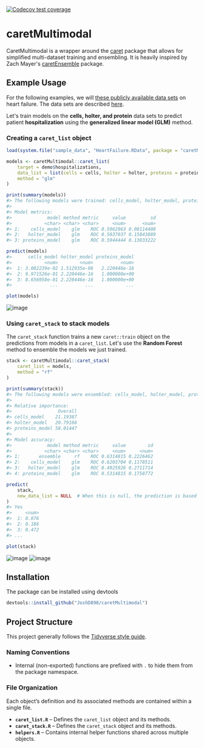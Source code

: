 <!-- badges: start -->
[![Codecov test coverage](https://codecov.io/gh/JoshD898/caretMultimodal/graph/badge.svg)](https://app.codecov.io/gh/JoshD898/caretMultimodal)
<!-- badges: end -->

# caretMultimodal

CaretMultimodal is a wrapper around the [caret](https://github.com/topepo/caret) package that allows for simplified 
multi-dataset training and ensembling. It is heavily inspired by Zach Mayer's 
[caretEnsemble](https://github.com/zachmayer/caretEnsemble) package.

## Example Usage

For the following examples, we will [these publicly available data sets](https://amritsingh.shinyapps.io/omicsBioAnalytics/) on heart failure. 
The data sets are described [here](https://pubmed.ncbi.nlm.nih.gov/30935638/).

Let's train models on the **cells, holter, and protein** data sets to predict patient **hospitalization** using the **generalized linear model (GLM)** method.  

### Creating a `caret_list` object
```r
load(system.file("sample_data", "HeartFailure.RData", package = "caretMultimodal")) # Load the heart failure data

models <- caretMultimodal::caret_list(
    target = demo$hospitalizations, 
    data_list = list(cells = cells, holter = holter, proteins = proteins), 
    method = "glm"
)

print(summary(models))
#> The following models were trained: cells_model, holter_model, proteins_model 
#>
#> Model metrics:
#>             model method metric     value         sd
#>            <char> <char> <char>     <num>      <num>
#> 1:    cells_model    glm    ROC 0.5962963 0.08114408
#> 2:   holter_model    glm    ROC 0.5037037 0.15843889
#> 3: proteins_model    glm    ROC 0.5944444 0.13833222

predict(models)
#>      cells_model holter_model proteins_model
#>            <num>        <num>          <num>
#>  1: 3.082239e-02 1.512935e-06   2.220446e-16
#>  2: 9.971526e-01 2.220446e-16   1.000000e+00
#>  3: 8.656950e-01 2.220446e-16   1.000000e+00
#>              ...          ...            ...

plot(models)
```
![image](https://github.com/user-attachments/assets/746943eb-e12f-4df3-a67e-74e7ca94235b)

### Using `caret_stack` to stack models

The `caret_stack` function trains a new `caret::train` object on the predictions from models in a `caret_list`. Let's use the **Random Forest** method to ensemble the models we just trained.
```r
stack <- caretMultimodal::caret_stack(
    caret_list = models,
    method = "rf"
)

print(summary(stack))
#> The following models were ensembled: cells_model, holter_model, proteins_model  
#> 
#> Relative importance:
#>                 Overall
#> cells_model    21.19387
#> holter_model   20.79166
#> proteins_model 58.01447
#> 
#> Model accuracy:
#>             model method metric     value        sd
#>            <char> <char> <char>     <num>     <num>
#> 1:       ensemble     rf    ROC 0.6314815 0.2226462
#> 2:    cells_model    glm    ROC 0.6203704 0.1178511
#> 3:   holter_model    glm    ROC 0.4925926 0.2711714
#> 4: proteins_model    glm    ROC 0.5314815 0.1758772

predict(
    stack,
    new_data_list = NULL  # When this is null, the prediction is based on the training data for each model. 
)
#> Yes
#>     <num>
#>  1: 0.076
#>  2: 0.186
#>  3: 0.472
#> ...

plot(stack)
```
![image](https://github.com/user-attachments/assets/c4868fe3-d018-4b1c-b492-08ae22a8cd56)
![image](https://github.com/user-attachments/assets/055d13ee-fe36-48b4-ad31-a5c8460ec651)


## Installation
The package can be installed using devtools
```r
devtools::install_github("JoshD898/caretMultimodal")
```

## Project Structure

This project generally follows the [Tidyverse style guide](https://style.tidyverse.org/).  

### Naming Conventions  
- Internal (non-exported) functions are prefixed with `.` to hide them from the package namespace.  

### File Organization  
Each object’s definition and its associated methods are contained within a single file.  

- **`caret_list.R`** – Defines the `caret_list` object and its methods.  
- **`caret_stack.R`** – Defines the `caret_stack` object and its methods.  
- **`helpers.R`** – Contains internal helper functions shared across multiple objects.



